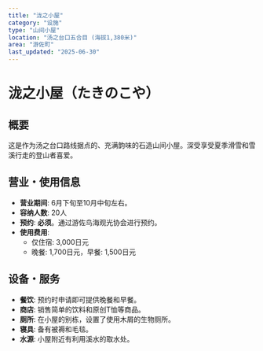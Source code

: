 ```yaml
---
title: "泷之小屋"
category: "设施"
type: "山间小屋"
location: "汤之台口五合目 (海拔1,380米)"
area: "游佐町"
last_updated: "2025-06-30"
---
```


# 泷之小屋（たきのこや）

## 概要
这是作为汤之台口路线据点的、充满韵味的石造山间小屋。深受享受夏季滑雪和雪溪行走的登山者喜爱。

## 营业・使用信息
- **营业期间**: 6月下旬至10月中旬左右。
- **容纳人数**: 20人
- **预约**: **必须**。通过游佐鸟海观光协会进行预约。
- **使用费用**:
    - 仅住宿: 3,000日元
    - 晚餐: 1,700日元，早餐: 1,500日元

## 设备・服务
- **餐饮**: 预约时申请即可提供晚餐和早餐。
- **商店**: 销售简单的饮料和原创T恤等商品。
- **厕所**: 在小屋的别栋，设置了使用木屑的生物厕所。
- **寝具**: 备有被褥和毛毯。
- **水源**: 小屋附近有利用溪水的取水处。